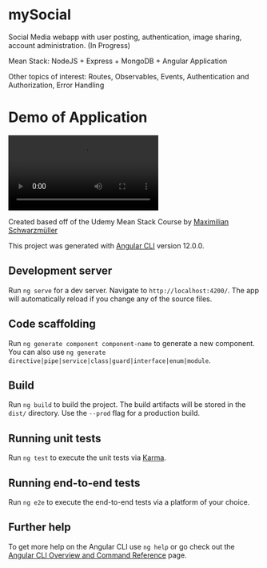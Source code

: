 # mySocial

Social Media webapp with user posting, authentication, image sharing, account administration. (In Progress)

Mean Stack: NodeJS + Express + MongoDB + Angular Application

Other topics of interest: Routes, Observables, Events, Authentication and Authorization, Error Handling

# Demo of Application

![Demo](https://github.com/JacobRintjema/social-app/blob/master/demo1.mov)

Created based off of the Udemy Mean Stack Course by [Maximilian Schwarzmüller](https://www.udemy.com/user/maximilian-schwarzmuller/)

This project was generated with [Angular CLI](https://github.com/angular/angular-cli) version 12.0.0.

## Development server

Run `ng serve` for a dev server. Navigate to `http://localhost:4200/`. The app will automatically reload if you change any of the source files.

## Code scaffolding

Run `ng generate component component-name` to generate a new component. You can also use `ng generate directive|pipe|service|class|guard|interface|enum|module`.

## Build

Run `ng build` to build the project. The build artifacts will be stored in the `dist/` directory. Use the `--prod` flag for a production build.

## Running unit tests

Run `ng test` to execute the unit tests via [Karma](https://karma-runner.github.io).

## Running end-to-end tests

Run `ng e2e` to execute the end-to-end tests via a platform of your choice.

## Further help

To get more help on the Angular CLI use `ng help` or go check out the [Angular CLI Overview and Command Reference](https://angular.io/cli) page.
